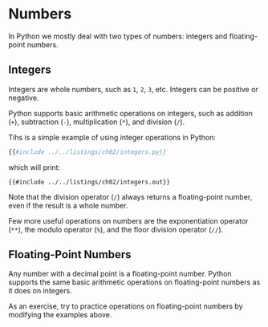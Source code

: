 # Numbers

In Python we mostly deal with two types of numbers: integers and floating-point numbers.

## Integers

Integers are whole numbers, such as `1`, `2`, `3`, etc. Integers can be positive or negative.

Python supports basic arithmetic operations on integers, such as addition (`+`), subtraction (`-`), multiplication (`*`), and division (`/`).

Tihs is a simple example of using integer operations in Python:

```python
{{#include ../../listings/ch02/integers.py}}
```

which will print:

```text
{{#include ../../listings/ch02/integers.out}}
```

Note that the division operator (`/`) always returns a floating-point number, even if the result is a whole number.

Few more useful operations on numbers are the exponentiation operator (`**`), the modulo operator (`%`), and the floor division operator (`//`).

## Floating-Point Numbers

Any number with a decimal point is a floating-point number. Python supports the same basic arithmetic operations on floating-point numbers as it does on integers.

As an exercise, try to practice operations on floating-point numbers by modifying the examples above.
